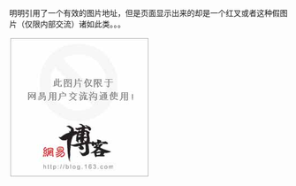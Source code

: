 明明引用了一个有效的图片地址，但是页面显示出来的却是一个红叉或者这种假图片（仅限内部交流）诸如此类。。。







![](/assets/防盗链-2018年02月01日21:38:26.png)

